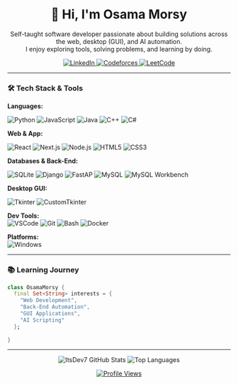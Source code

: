 
<h1 align="center">👋 Hi, I'm Osama Morsy</h1>

<p align="center">
  Self-taught software developer passionate about building solutions across the web, desktop (GUI), and AI automation.  
  <br>
  I enjoy exploring tools, solving problems, and learning by doing.
</p>

<p align="center">
  <a href="https://www.linkedin.com/in/osama-m-742098194" target="_blank">
    <img src="https://img.shields.io/badge/LinkedIn-0A66C2?style=for-the-badge&logo=linkedin&logoColor=white" alt="LinkedIn" />
  </a>
  <a href="https://codeforces.com/profile/ItsDev" target="_blank">
    <img src="https://img.shields.io/badge/Codeforces-1f8acb?style=for-the-badge&logo=codeforces&logoColor=white" alt="Codeforces" />
  </a>
  <a href="https://leetcode.com/Osama-MooRsy" target="_blank">
    <img src="https://img.shields.io/badge/LeetCode-FFA116?style=for-the-badge&logo=leetcode&logoColor=black" alt="LeetCode" />
  </a>
</p>


---

### 🛠️ Tech Stack & Tools

**Languages:**  
<div>
  <img src="https://img.shields.io/badge/Python-FFD43B?style=flat&logo=python&logoColor=darkgreen" alt="Python" />
  <img src="https://img.shields.io/badge/JavaScript-323330?style=flat&logo=javascript&logoColor=F7DF1E" alt="JavaScript" />
  <img src="https://img.shields.io/badge/Java-ED8B00?style=flat&logo=java&logoColor=white" alt="Java" />
  <img src="https://img.shields.io/badge/C++-00599C?style=flat&logo=c%2B%2B&logoColor=white" alt="C++" />
  <img src="https://img.shields.io/badge/C%23-239120?style=flat&logo=c-sharp&logoColor=white" alt="C#" />
</div>




**Web & App:**  
<div>
  <img src="https://img.shields.io/badge/react-%2320232a.svg?style=flat&logo=react&logoColor=%2361DAFB" alt="React" />
  <img src="https://img.shields.io/badge/Next.js-000000?style=flat&logo=nextdotjs&logoColor=white" alt="Next.js" />
  <img src="https://img.shields.io/badge/Node.js-339933?style=flat&logo=nodedotjs&logoColor=white" alt="Node.js" />
  <img src="https://img.shields.io/badge/HTML5-E34F26?style=flat&logo=html5&logoColor=white" alt="HTML5" />
  <img src="https://img.shields.io/badge/CSS3-1572B6?style=flat&logo=css3&logoColor=white" alt="CSS3" />
</div>



**Databases & Back-End:**  
<div>
  <img src="https://img.shields.io/badge/SQLite-07405E?style=flat&logo=sqlite&logoColor=white" alt="SQLite" />
  <img src="https://img.shields.io/badge/Django-092E20?style=flat&logo=django&logoColor=white" alt="Django" />
  <img src="https://img.shields.io/badge/FastAPI-009688?style=flat&logo=fastapi&logoColor=white" alt="FastAP" />
  <img src="https://img.shields.io/badge/MySQL-4479A1?style=flat&logo=mysql&logoColor=white" alt="MySQL" />
  <img src="https://img.shields.io/badge/MySQL_Workbench-00758F?style=flat&logo=mysql&logoColor=white" alt="MySQL Workbench" />
</div>

**Desktop GUI:**  
<div>
  <img src="https://img.shields.io/badge/Tkinter-FFB400?style=flat&logo=python&logoColor=white" alt="Tkinter" />
  <img src="https://img.shields.io/badge/CustomTkinter-FF6F00?style=flat&logo=python&logoColor=white" alt="CustomTkinter" />
</div>


**Dev Tools:**  
![VSCode](https://img.shields.io/badge/Visual_Studio_Code-0078D4?style=flat&logo=visual%20studio%20code&logoColor=white)
![Git](https://img.shields.io/badge/GIT-E44C30?style=flat&logo=git&logoColor=white)
![Bash](https://img.shields.io/badge/GNU_Bash-4EAA25?style=flat&logo=GNU%20Bash&logoColor=white)
![Docker](https://img.shields.io/badge/Docker-2496ED?style=flat&logo=docker&logoColor=white)


**Platforms:**  
![Windows](https://img.shields.io/badge/Windows-0078D6?style=flat&logo=windows&logoColor=white)


---

### 📚 Learning Journey

```dart
class OsamaMorsy {
  final Set<String> interests = {
    "Web Development", 
    "Back-End Automation",
    "GUI Applications",
    "AI Scripting"
  };
  
}
```
---
<p align="center">
 <img src="https://github-readme-stats.vercel.app/api?username=ItsDev7&show_icons=true&theme=shades-of-purple" alt="ItsDev7 GitHub Stats">
 <img src="https://github-readme-stats.vercel.app/api/top-langs?username=ItsDev7&show_icons=true&locale=en&layout=compact&theme=radical" alt="Top Languages">
</p>
<p align="center">
 <a href="https://komarev.com/ghpvc/?username=ItsDev7&style=for-the-badge">
 <img src="https://komarev.com/ghpvc/?username=ItsDev7&style=for-the-badge" alt="Profile Views">
 </a>
 </p>
